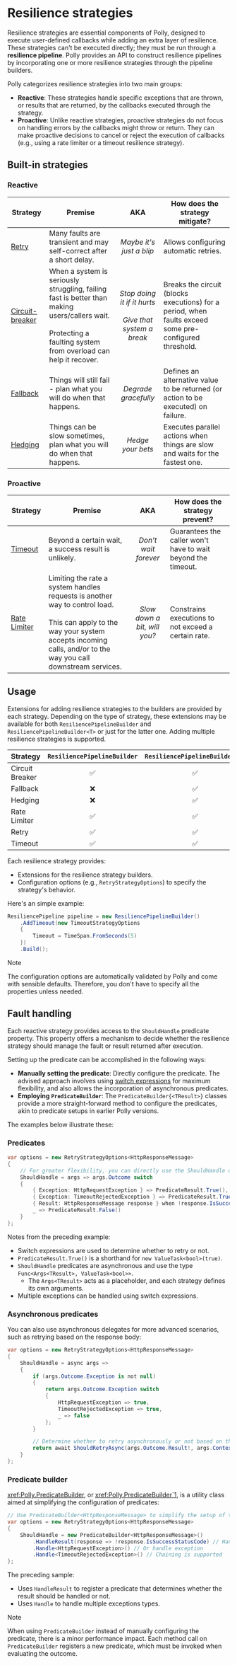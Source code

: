 # Resilience strategies

Resilience strategies are essential components of Polly, designed to execute user-defined callbacks while adding an extra layer of resilience. These strategies can't be executed directly; they must be run through a **resilience pipeline**. Polly provides an API to construct resilience pipelines by incorporating one or more resilience strategies through the pipeline builders.

Polly categorizes resilience strategies into two main groups:

- **Reactive**: These strategies handle specific exceptions that are thrown, or results that are returned, by the callbacks executed through the strategy.
- **Proactive**: Unlike reactive strategies, proactive strategies do not focus on handling errors by the callbacks might throw or return. They can make proactive decisions to cancel or reject the execution of callbacks (e.g., using a rate limiter or a timeout resilience strategy).

## Built-in strategies

### Reactive

| Strategy | Premise | AKA | How does the strategy mitigate?|
| ------------- | ------------- |:-------------: |------------- |
|[Retry](retry.md) |Many faults are transient and may self-correct after a short delay.| *Maybe it's just a blip* |  Allows configuring automatic retries. |
|[Circuit-breaker](circuit-breaker.md) |When a system is seriously struggling, failing fast is better than making users/callers wait.  <br/><br/>Protecting a faulting system from overload can help it recover. | *Stop doing it if it hurts* <br/><br/>*Give that system a break* | Breaks the circuit (blocks executions) for a period, when faults exceed some pre-configured threshold. |
|[Fallback](fallback.md)|Things will still fail - plan what you will do when that happens.| *Degrade gracefully*  |Defines an alternative value to be returned (or action to be executed) on failure. |
|[Hedging](hedging.md)|Things can be slow sometimes, plan what you will do when that happens.| *Hedge your bets*  | Executes parallel actions when things are slow and waits for the fastest one.  |

### Proactive

| Strategy | Premise | AKA | How does the strategy prevent?|
| ------------- | ------------- |:-------------: |------------- |
|[Timeout](timeout.md)|Beyond a certain wait, a success result is unlikely.| *Don't wait forever*  |Guarantees the caller won't have to wait beyond the timeout. |
|[Rate Limiter](rate-limiter.md)|Limiting the rate a system handles requests is another way to control load. <br/><br/> This can apply to the way your system accepts incoming calls, and/or to the way you call downstream services. | *Slow down a bit, will you?*  |Constrains executions to not exceed a certain rate. |

## Usage

Extensions for adding resilience strategies to the builders are provided by each strategy. Depending on the type of strategy, these extensions may be available for both `ResiliencePipelineBuilder` and `ResiliencePipelineBuilder<T>` or just for the latter one. Adding multiple resilience strategies is supported.

| Strategy | `ResiliencePipelineBuilder` | `ResiliencePipelineBuilder<T>` |
| ------------- | :-------------: | :-------------: |
| Circuit Breaker | ✅ | ✅ |
| Fallback | ❌ | ✅ |
| Hedging | ❌ | ✅ |
| Rate Limiter | ✅ | ✅ |
| Retry | ✅ | ✅ |
| Timeout | ✅ | ✅ |

Each resilience strategy provides:

- Extensions for the resilience strategy builders.
- Configuration options (e.g., `RetryStrategyOptions`) to specify the strategy's behavior.

Here's an simple example:

<!-- snippet: resilience-strategy-sample -->
```cs
ResiliencePipeline pipeline = new ResiliencePipelineBuilder()
    .AddTimeout(new TimeoutStrategyOptions
    {
        Timeout = TimeSpan.FromSeconds(5)
    })
    .Build();
```
<!-- endSnippet -->

> [!NOTE]
> The configuration options are automatically validated by Polly and come with sensible defaults. Therefore, you don't have to specify all the properties unless needed.

## Fault handling

Each reactive strategy provides access to the `ShouldHandle` predicate property. This property offers a mechanism to decide whether the resilience strategy should manage the fault or result returned after execution.

Setting up the predicate can be accomplished in the following ways:

- **Manually setting the predicate**: Directly configure the predicate. The advised approach involves using [switch expressions](https://learn.microsoft.com/dotnet/csharp/language-reference/operators/switch-expression) for maximum flexibility, and also allows the incorporation of asynchronous predicates.
- **Employing `PredicateBuilder`**: The `PredicateBuilder{<TResult>}` classes provide a more straight-forward method to configure the predicates, akin to predicate setups in earlier Polly versions.

The examples below illustrate these:

### Predicates

<!-- snippet: should-handle-manual -->
```cs
var options = new RetryStrategyOptions<HttpResponseMessage>
{
    // For greater flexibility, you can directly use the ShouldHandle delegate with switch expressions.
    ShouldHandle = args => args.Outcome switch
    {
        { Exception: HttpRequestException } => PredicateResult.True(),
        { Exception: TimeoutRejectedException } => PredicateResult.True(), // You can handle multiple exceptions
        { Result: HttpResponseMessage response } when !response.IsSuccessStatusCode => PredicateResult.True(),
        _ => PredicateResult.False()
    }
};
```
<!-- endSnippet -->

Notes from the preceding example:

- Switch expressions are used to determine whether to retry or not.
- `PredicateResult.True()` is a shorthand for `new ValueTask<bool>(true)`.
- `ShouldHandle` predicates are asynchronous and use the type `Func<Args<TResult>, ValueTask<bool>>`.
  - The `Args<TResult>` acts as a placeholder, and each strategy defines its own arguments.
- Multiple exceptions can be handled using switch expressions.

### Asynchronous predicates

You can also use asynchronous delegates for more advanced scenarios, such as retrying based on the response body:

<!-- snippet: should-handle-manual-async -->
```cs
var options = new RetryStrategyOptions<HttpResponseMessage>
{
    ShouldHandle = async args =>
    {
        if (args.Outcome.Exception is not null)
        {
            return args.Outcome.Exception switch
            {
                HttpRequestException => true,
                TimeoutRejectedException => true,
                _ => false
            };
        }

        // Determine whether to retry asynchronously or not based on the result.
        return await ShouldRetryAsync(args.Outcome.Result!, args.Context.CancellationToken);
    }
};
```
<!-- endSnippet -->

### Predicate builder

<xref:Polly.PredicateBuilder>, or <xref:Polly.PredicateBuilder`1>, is a utility class aimed at simplifying the configuration of predicates:

<!-- snippet: should-handle-predicate-builder -->
```cs
// Use PredicateBuilder<HttpResponseMessage> to simplify the setup of the ShouldHandle predicate.
var options = new RetryStrategyOptions<HttpResponseMessage>
{
    ShouldHandle = new PredicateBuilder<HttpResponseMessage>()
        .HandleResult(response => !response.IsSuccessStatusCode) // Handle results
        .Handle<HttpRequestException>() // Or handle exception
        .Handle<TimeoutRejectedException>() // Chaining is supported
};
```
<!-- endSnippet -->

The preceding sample:

- Uses `HandleResult` to register a predicate that determines whether the result should be handled or not.
- Uses `Handle` to handle multiple exceptions types.

> [!NOTE]
> When using `PredicateBuilder` instead of manually configuring the predicate, there is a minor performance impact. Each method call on `PredicateBuilder` registers a new predicate, which must be invoked when evaluating the outcome.
